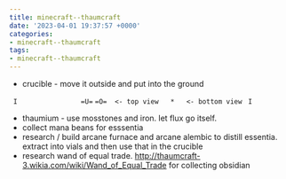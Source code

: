 ```yaml
---
title: minecraft--thaumcraft
date: '2023-04-01 19:37:57 +0000'
categories:
- minecraft--thaumcraft
tags:
- minecraft--thaumcraft
---
```



  - crucible - move it outside and put into the ground

` I                =U=`
`=O=  <- top view   *   <- bottom view`
` I`

  - thaumium - use mosstones and iron. let flux go itself.
  - collect mana beans for esssentia
  - research / build arcane furnace and arcane alembic to distill
    essentia. extract into vials and then use that in the crucible
  - research wand of equal trade.
    <http://thaumcraft-3.wikia.com/wiki/Wand_of_Equal_Trade> for
    collecting obsidian
